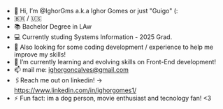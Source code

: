 - 👋 Hi, I’m @IghorGms a.k.a Ighor Gomes or just "Guigo" (:
- 🇧🇷 / 🇺🇸
- 📚 Bachelor Degree in LAw
- 💻 Currently studing Systems Information - 2025 Grad.
- 👀 Also looking for some coding development / experience to help me improve my skills!
- 🌱 I’m currently learning and evolving skills on Front-End development! 
- 📫 mail me: ighorgoncalves@gmail.com
- 🖇️Reach me out on linkedin! -> https://www.linkedin.com/in/ighorgomes1/
- ⚡ Fun fact: im a dog person, movie enthusiast and tecnology fan! <3
